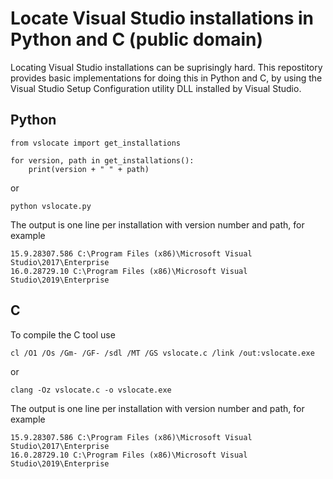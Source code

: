 # Locate Visual Studio installations in Python and C (public domain)

Locating Visual Studio installations can be suprisingly hard. This repostitory provides basic implementations for doing this in Python and C, by using the Visual Studio Setup Configuration utility DLL installed by Visual Studio.

## Python

```
from vslocate import get_installations

for version, path in get_installations():
	print(version + " " + path)
```

or

```
python vslocate.py
```

The output is one line per installation with version number and path, for example

```
15.9.28307.586 C:\Program Files (x86)\Microsoft Visual Studio\2017\Enterprise
16.0.28729.10 C:\Program Files (x86)\Microsoft Visual Studio\2019\Enterprise
```

## C

To compile the C tool use

```
cl /O1 /Os /Gm- /GF- /sdl /MT /GS vslocate.c /link /out:vslocate.exe
```

or

```
clang -Oz vslocate.c -o vslocate.exe
```

The output is one line per installation with version number and path, for example

```
15.9.28307.586 C:\Program Files (x86)\Microsoft Visual Studio\2017\Enterprise
16.0.28729.10 C:\Program Files (x86)\Microsoft Visual Studio\2019\Enterprise
```
